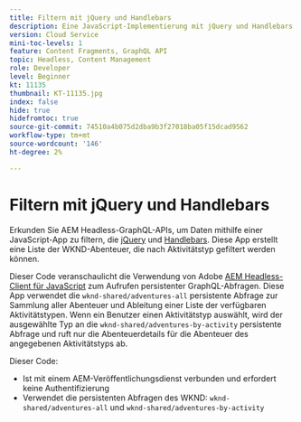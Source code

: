 ```yaml
---
title: Filtern mit jQuery und Handlebars
description: Eine JavaScript-Implementierung mit jQuery und Handlebars , die die Anzeige von WKND-Abenteuern filtert. .
version: Cloud Service
mini-toc-levels: 1
feature: Content Fragments, GraphQL API
topic: Headless, Content Management
role: Developer
level: Beginner
kt: 11135
thumbnail: KT-11135.jpg
index: false
hide: true
hidefromtoc: true
source-git-commit: 74510a4b075d2dba9b3f27018ba05f15dcad9562
workflow-type: tm+mt
source-wordcount: '146'
ht-degree: 2%

---
```



# Filtern mit jQuery und Handlebars

Erkunden Sie AEM Headless-GraphQL-APIs, um Daten mithilfe einer JavaScript-App zu filtern, die [jQuery](https://jquery.com/) und [Handlebars](https://handlebarsjs.com/). Diese App erstellt eine Liste der WKND-Abenteuer, die nach Aktivitätstyp gefiltert werden können.

Dieser Code veranschaulicht die Verwendung von Adobe [AEM Headless-Client für JavaScript](https://github.com/adobe/aem-headless-client-js/blob/main/api-reference.md) zum Aufrufen persistenter GraphQL-Abfragen. Diese App verwendet die `wknd-shared/adventures-all` persistente Abfrage zur Sammlung aller Abenteuer und Ableitung einer Liste der verfügbaren Aktivitätstypen. Wenn ein Benutzer einen Aktivitätstyp auswählt, wird der ausgewählte Typ an die `wknd-shared/adventures-by-activity` persistente Abfrage und ruft nur die Abenteuerdetails für die Abenteuer des angegebenen Aktivitätstyps ab.

Dieser Code:

+ Ist mit einem AEM-Veröffentlichungsdienst verbunden und erfordert keine Authentifizierung
+ Verwendet die persistenten Abfragen des WKND: `wknd-shared/adventures-all` und `wknd-shared/adventures-by-activity`
